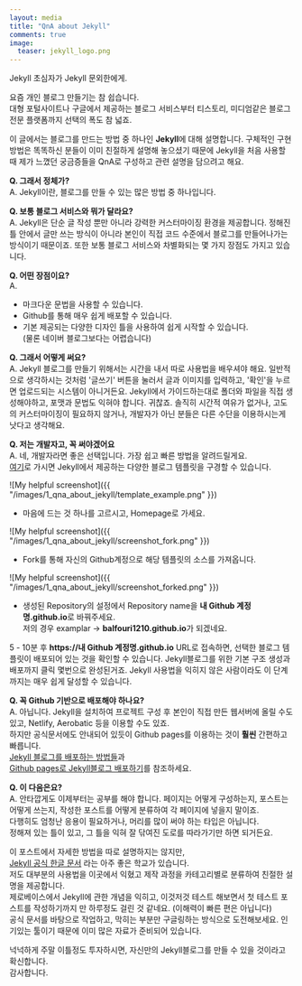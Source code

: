 ```yaml
---
layout: media
title: "QnA about Jekyll"
comments: true
image:
  teaser: jekyll_logo.png
---
```


Jekyll 초심자가 Jekyll 문외한에게.

요즘 개인 블로그 만들기는 참 쉽습니다.  
대형 포털사이트나 구글에서 제공하는 블로그 서비스부터 티스토리, 미디엄같은 블로그 전문 플랫폼까지
선택의 폭도 참 넓죠.

이 글에서는 블로그를 만드는 방법 중 하나인 **Jekyll**에 대해 설명합니다.
구체적인 구현방법은 똑똑하신 분들이 이미 친절하게 설명해 놓으셨기 때문에
Jekyll을 처음 사용할 때 제가 느꼈던 궁금증들을 QnA로 구성하고 관련 설명을 담으려고 해요.

**Q. 그래서 정체가?**  
A. Jekyll이란, 블로그를 만들 수 있는 많은 방법 중 하나입니다.

**Q. 보통 블로그 서비스와 뭐가 달라요?**  
A. Jekyll은 단순 글 작성 뿐만 아니라 강력한 커스터마이징 환경을 제공합니다. 정해진 틀 안에서 글만 쓰는 방식이 아니라 본인이 직접 코드 수준에서 블로그를 만들어나가는 방식이기 때문이죠. 또한 보통 블로그 서비스와 차별화되는 몇 가지 장점도 가지고 있습니다.

**Q. 어떤 장점이요?**  
A.  
- 마크다운 문법을 사용할 수 있습니다.  
- Github를 통해 매우 쉽게 배포할 수 있습니다.  
- 기본 제공되는 다양한 디자인 틀을 사용하여 쉽게 시작할 수 있습니다.  
(물론 네이버 블로그보다는 어렵습니다)

**Q. 그래서 어떻게 써요?**  
A. Jekyll 블로그를 만들기 위해서는 시간을 내서 따로 사용법을 배우셔야 해요. 일반적으로 생각하시는 것처럼 '글쓰기' 버튼을 눌러서 글과 이미지를 입력하고, '확인'을 누르면 업로드되는 시스템이 아니거든요. Jekyll에서 가이드하는대로 폴더와 파일을 직접 생성해야하고, 포맷과 문법도 익혀야 합니다. 귀찮죠. 솔직히 시간적 여유가 없거나, 고도의 커스터마이징이 필요하지 않거나, 개발자가 아닌 분들은 다른 수단을 이용하시는게 낫다고 생각해요.

**Q. 저는 개발자고, 꼭 써야겠어요**  
A. 네, 개발자라면 좋은 선택입니다. 가장 쉽고 빠른 방법을 알려드릴게요.  
[여기](http://themes.jekyllrc.org/)로 가시면 Jekyll에서 제공하는 다양한 블로그 템플릿을 구경할 수 있습니다.

![My helpful screenshot]({{ "/images/1_qna_about_jekyll/template_example.png" }})
- 마음에 드는 것 하나를 고르시고, Homepage로 가세요.


![My helpful screenshot]({{ "/images/1_qna_about_jekyll/screenshot_fork.png" }})
- Fork를 통해 자신의 Github계정으로 해당 템플릿의 소스를 가져옵니다.


![My helpful screenshot]({{ "/images/1_qna_about_jekyll/screenshot_forked.png" }})
- 생성된 Repository의 설정에서 Repository name을 **내 Github 계정명.github.io**로 바꿔주세요.  
저의 경우 examplar -> **balfouri1210.github.io**가 되겠네요.

5 - 10분 후 **https://내 Github 계정명.github.io** URL로 접속하면, 선택한 블로그 템플릿이 배포되어 있는 것을 확인할 수 있습니다. Jekyll블로그를 위한 기본 구조 생성과 배포까지 클릭 몇번으로 완성된거죠. Jekyll 사용법을 익히지 않은 사람이라도 이 단계까지는 매우 쉽게 달성할 수 있습니다.

**Q. 꼭 Github 기반으로 배포해야 하나요?**  
A. 아닙니다. Jekyll을 설치하여 프로젝트 구성 후 본인이 직접 만든 웹서버에 올릴 수도 있고, Netlify, Aerobatic 등을 이용할 수도 있죠.  
하지만 공식문서에도 안내되어 있듯이 Github pages를 이용하는 것이 **훨씬** 간편하고 빠릅니다.  
[Jekyll 블로그를 배포하는 방법들](http://jekyllrb-ko.github.io/docs/deployment-methods/)과  
[Github pages로 Jekyll블로그 배포하기](http://jmcglone.com/guides/github-pages/)를 참조하세요.

**Q. 이 다음은요?**  
A. 안타깝게도 이제부터는 공부를 해야 합니다. 페이지는 어떻게 구성하는지, 포스트는 어떻게 쓰는지, 작성한 포스트를 어떻게 분류하여 각 페이지에 넣을지 말이죠.  
다행히도 엄청난 응용이 필요하거나, 머리를 많이 써야 하는 타입은 아닙니다.  
정해져 있는 틀이 있고, 그 틀을 익혀 잘 닦여진 도로를 따라가기만 하면 되거든요.  

이 포스트에서 자세한 방법을 따로 설명하지는 않지만,  
[Jekyll 공식 한글 문서](http://jekyllrb-ko.github.io/docs/home/)
라는 아주 좋은 학교가 있습니다.  
저도 대부분의 사용법을 이곳에서 익혔고 제작 과정을 카테고리별로 분류하여 친절한 설명을 제공합니다.  
제로베이스에서 Jekyll에 관한 개념을 익히고, 이것저것 테스트 해보면서 첫 테스트 포스트를 작성하기까지 만 하루정도 걸린 것 같네요. (이해력이 빠른 편은 아닙니다)  
공식 문서를 바탕으로 작업하고, 막히는 부분만 구글링하는 방식으로 도전해보세요. 인기있는 툴이기 때문에 이미 많은 자료가 준비되어 있습니다.

넉넉하게 주말 이틀정도 투자하시면, 자신만의 Jekyll블로그를 만들 수 있을 것이라고 확신합니다.  
감사합니다.
